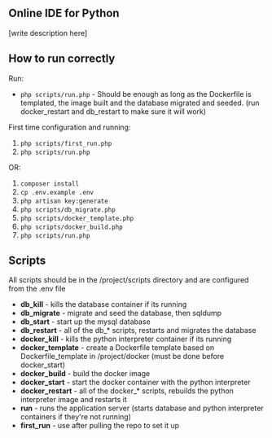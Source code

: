 ## Online IDE for Python
[write description here]

## How to run correctly
Run:
- `php scripts/run.php` - Should be enough as long as the Dockerfile is templated, the image built and the database migrated and seeded. (run docker_restart and db_restart to make sure it will work)

First time configuration and running:

1. `php scripts/first_run.php`
2. `php scripts/run.php`

OR:

1. `composer install`
2. `cp .env.example .env`
3. `php artisan key:generate`
4. `php scripts/db_migrate.php`
5. `php scripts/docker_template.php`
6. `php scripts/docker_build.php`
7. `php scripts/run.php`

## Scripts
All scripts should be in the /project/scripts directory and are configured from the .env file

- **db_kill** - kills the database container if its running
- **db_migrate** - migrate and seed the database, then sqldump
- **db_start** - start up the mysql database
- **db_restart** - all of the db_* scripts, restarts and migrates the database
- **docker_kill** - kills the python interpreter container if its running
- **docker_template** - create a Dockerfile template based on Dockerfile_template in /project/docker (must be done before docker_start)
- **docker_build** - build the docker image
- **docker_start** - start the docker container with the python interpreter
- **docker_restart** - all of the docker_* scripts, rebuilds the python interpreter image and restarts it
- **run** - runs the application server (starts database and python interpreter containers if they're not running)
- **first_run** - use after pulling the repo to set it up


